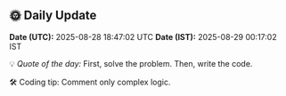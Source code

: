 ## 🌞 Daily Update

**Date (UTC):** 2025-08-28 18:47:02 UTC
**Date (IST):** 2025-08-29 00:17:02 IST

💡 *Quote of the day:* First, solve the problem. Then, write the code.

🛠️ Coding tip: Comment only complex logic.
